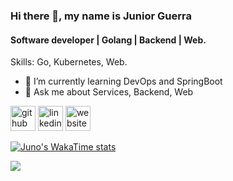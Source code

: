 ### Hi there 👋, my name is Junior Guerra
#### Software developer | Golang | Backend | Web.

Skills: Go, Kubernetes, Web.

- 🌱 I’m currently learning DevOps and SpringBoot
- 💬 Ask me about Services, Backend, Web


[<img src='https://cdn.jsdelivr.net/npm/simple-icons@3.0.1/icons/github.svg' alt='github' height='40'>](https://github.com/JuniorGuerra)
[<img src='https://cdn.jsdelivr.net/npm/simple-icons@3.0.1/icons/linkedin.svg' alt='linkedin' height='40'>]([https://www.linkedin.com/in/juniorguerra17/](https://www.linkedin.com/company/ipcom-network/)) 
[<img src='https://cdn.jsdelivr.net/npm/simple-icons@3.0.1/icons/icloud.svg' alt='website' height='40'>](https://ipcom.ai)  

<!-- [![Top Langs](https://github-readme-stats.vercel.app/api/top-langs/?username=JuniorGuerra&layout=donut&hide=css,html,scss)](https://github.com/anuraghazra/github-readme-stats) -->
[![Juno's WakaTime stats](https://github-readme-stats.vercel.app/api/wakatime?username=JunoCode&layout=compat)](https://github.com/anuraghazra/github-readme-stats)

![](https://komarev.com/ghpvc/?username=Juniorc21&style=for-the-badge&color=blue)
